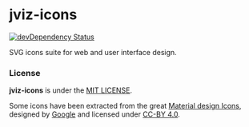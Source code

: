 # jviz-icons

[![devDependency Status](https://david-dm.org/nodebio/jviz-icons/dev-status.svg?style=flat-square)](https://david-dm.org/nodebio/jviz-icons#info=devDependencies)

SVG icons suite for web and user interface design.


### License

**jviz-icons** is under the [MIT LICENSE](./LICENSE).

Some icons have been extracted from the great [Material design Icons](https://design.google.com/icons/), designed by [Google](https://google.com) and licensed under [CC-BY 4.0](http://creativecommons.org/licenses/by/4.0/).
